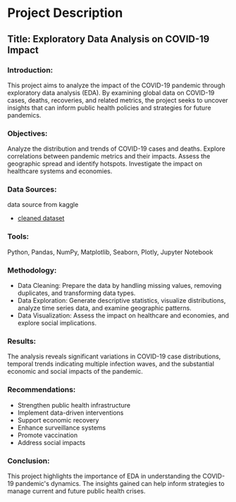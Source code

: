 # Project Description
## Title: Exploratory Data Analysis on COVID-19 Impact

### Introduction:
This project aims to analyze the impact of the COVID-19 pandemic through exploratory data analysis (EDA). By examining global data on COVID-19 cases, deaths, recoveries, and related metrics, the project seeks to uncover insights that can inform public health policies and strategies for future pandemics.

### Objectives:
Analyze the distribution and trends of COVID-19 cases and deaths.
Explore correlations between pandemic metrics and their impacts.
Assess the geographic spread and identify hotspots.
Investigate the impact on healthcare systems and economies.

### Data Sources:
 data source from kaggle 
- [cleaned dataset](https://www.kaggle.com/datasets/imdevskp/corona-virus-report?select=covid_19_clean_complete.csv)
### Tools:
Python, Pandas, NumPy, Matplotlib, Seaborn, Plotly, Jupyter Notebook

### Methodology:
- Data Cleaning: Prepare the data by handling missing values, removing duplicates, and transforming data types.
- Data Exploration: Generate descriptive statistics, visualize distributions, analyze time series data, and examine geographic patterns.
- Data Visualization: Assess the impact on healthcare and economies, and explore social implications.

### Results:
The analysis reveals significant variations in COVID-19 case distributions, temporal trends indicating multiple infection waves, and the substantial economic and social impacts of the pandemic.

### Recommendations:
- Strengthen public health infrastructure
- Implement data-driven interventions
- Support economic recovery
- Enhance surveillance systems
- Promote vaccination
- Address social impacts

### Conclusion:
This project highlights the importance of EDA in understanding the COVID-19 pandemic's dynamics. The insights gained can help inform strategies to manage current and future public health crises.

